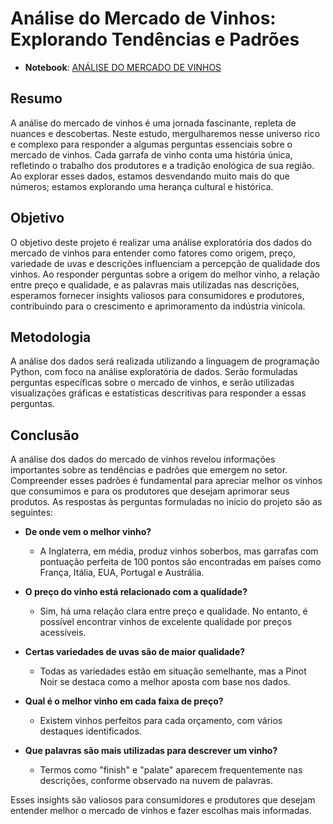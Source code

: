# Análise do Mercado de Vinhos: Explorando Tendências e Padrões

- **Notebook**: [ANÁLISE DO MERCADO DE VINHOS](https://github.com/RafaeldAngeles/Analise_Do_Mercado_De_Vinhos/blob/main/An%C3%A1liseVinho.ipynb)

## Resumo

A análise do mercado de vinhos é uma jornada fascinante, repleta de nuances e descobertas. Neste estudo, mergulharemos nesse universo rico e complexo para responder a algumas perguntas essenciais sobre o mercado de vinhos. Cada garrafa de vinho conta uma história única, refletindo o trabalho dos produtores e a tradição enológica de sua região. Ao explorar esses dados, estamos desvendando muito mais do que números; estamos explorando uma herança cultural e histórica.

## Objetivo

O objetivo deste projeto é realizar uma análise exploratória dos dados do mercado de vinhos para entender como fatores como origem, preço, variedade de uvas e descrições influenciam a percepção de qualidade dos vinhos. Ao responder perguntas sobre a origem do melhor vinho, a relação entre preço e qualidade, e as palavras mais utilizadas nas descrições, esperamos fornecer insights valiosos para consumidores e produtores, contribuindo para o crescimento e aprimoramento da indústria vinícola.

## Metodologia

A análise dos dados será realizada utilizando a linguagem de programação Python, com foco na análise exploratória de dados. Serão formuladas perguntas específicas sobre o mercado de vinhos, e serão utilizadas visualizações gráficas e estatísticas descritivas para responder a essas perguntas.

## Conclusão

A análise dos dados do mercado de vinhos revelou informações importantes sobre as tendências e padrões que emergem no setor. Compreender esses padrões é fundamental para apreciar melhor os vinhos que consumimos e para os produtores que desejam aprimorar seus produtos. As respostas às perguntas formuladas no início do projeto são as seguintes:

- **De onde vem o melhor vinho?**
  - A Inglaterra, em média, produz vinhos soberbos, mas garrafas com pontuação perfeita de 100 pontos são encontradas em países como França, Itália, EUA, Portugal e Austrália.

- **O preço do vinho está relacionado com a qualidade?**
  - Sim, há uma relação clara entre preço e qualidade. No entanto, é possível encontrar vinhos de excelente qualidade por preços acessíveis.

- **Certas variedades de uvas são de maior qualidade?**
  - Todas as variedades estão em situação semelhante, mas a Pinot Noir se destaca como a melhor aposta com base nos dados.

- **Qual é o melhor vinho em cada faixa de preço?**
  - Existem vinhos perfeitos para cada orçamento, com vários destaques identificados.

- **Que palavras são mais utilizadas para descrever um vinho?**
  - Termos como "finish" e "palate" aparecem frequentemente nas descrições, conforme observado na nuvem de palavras.

Esses insights são valiosos para consumidores e produtores que desejam entender melhor o mercado de vinhos e fazer escolhas mais informadas.
